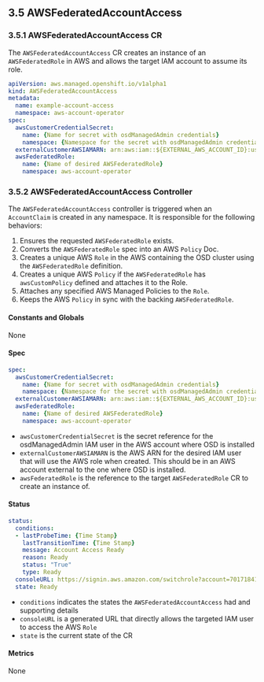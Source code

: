 ## 3.5 AWSFederatedAccountAccess
### 3.5.1 AWSFederatedAccountAccess CR

The `AWSFederatedAccountAccess` CR creates an instance of an `AWSFederatedRole` in AWS and allows the target IAM account to assume its role.

```yaml
apiVersion: aws.managed.openshift.io/v1alpha1
kind: AWSFederatedAccountAccess
metadata:
  name: example-account-access
  namespace: aws-account-operator
spec:
  awsCustomerCredentialSecret:
    name: {Name for secret with osdManagedAdmin credentials}
    namespace: {Namespace for the secret with osdManagedAdmin credentials}
  externalCustomerAWSIAMARN: arn:aws:iam::${EXTERNAL_AWS_ACCOUNT_ID}:user/${EXTERNAL_AWS_IAM_USER}
  awsFederatedRole:
    name: {Name of desired AWSFederatedRole}
    namespace: aws-account-operator
```

### 3.5.2 AWSFederatedAccountAccess Controller

The `AWSFederatedAccountAccess` controller is triggered when an `AccountClaim` is created in any namespace. It is responsible for the following behaviors:

1. Ensures the requested `AWSFederatedRole` exists.
2. Converts the `AWSFederatedRole` spec into an AWS `Policy` Doc.
3. Creates a unique AWS `Role` in the AWS containing the OSD cluster using the `AWSFederatedRole` definition.
4. Creates a unique AWS `Policy` if the `AWSFederatedRole` has `awsCustomPolicy` defined and attaches it to the Role.
5. Attaches any specified AWS Managed Policies to the `Role`.
6. Keeps the AWS `Policy` in sync with the backing `AWSFederatedRole`.

#### Constants and Globals

None

#### Spec

```yaml
spec:
  awsCustomerCredentialSecret:
    name: {Name for secret with osdManagedAdmin credentials}
    namespace: {Namespace for the secret with osdManagedAdmin credentials}
  externalCustomerAWSIAMARN: arn:aws:iam::${EXTERNAL_AWS_ACCOUNT_ID}:user/${EXTERNAL_AWS_IAM_USER}
  awsFederatedRole:
    name: {Name of desired AWSFederatedRole}
    namespace: aws-account-operator
```

* `awsCustomerCredentialSecret` is the secret reference for the osdManagedAdmin IAM user in the AWS account where OSD is installed
* `externalCustomerAWSIAMARN` is the AWS ARN for the desired IAM user that will use the AWS role when created. This should be in an AWS account external to the one where OSD is installed.
* `awsFederatedRole` is the reference to the target `AWSFederatedRole` CR to create an instance of.

#### Status

```yaml
status:
  conditions:
  - lastProbeTime: {Time Stamp}
    lastTransitionTime: {Time Stamp}
    message: Account Access Ready
    reason: Ready
    status: "True"
    type: Ready
  consoleURL: https://signin.aws.amazon.com/switchrole?account=701718415138&roleName=network-mgmt-5dhkmd
  state: Ready
```

* `conditions` indicates the states the `AWSFederatedAccountAccess` had and supporting details
* `consoleURL` is a generated URL that directly allows the targeted IAM user to access the AWS `Role`
* `state` is the current state of the CR

#### Metrics

None
